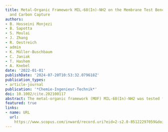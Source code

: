```yaml
---
title: Metal-Organic Framework MIL-68(In)-NH2 on the Membrane Test Bench for Dye Removal
  and Carbon Capture
authors:
- B. Hosseini Monjezi
- B. Sapotta
- S. Moulai
- J. Zhang
- R. Oestreich
- admin
- K. Müller-Buschbaum
- C. Janiak
- T. Hashem
- A. Knebel
date: '2022-01-01'
publishDate: '2024-07-20T10:53:32.079618Z'
publication_types:
- article-journal
publication: '*Chemie-Ingenieur-Technik*'
doi: 10.1002/cite.202100117
abstract: The metal-organic framework (MOF) MIL-68(In)-NH2 was tested for dye removal from wastewater and carbon capture gas separation. MIL-68(In)-NH2 was synthesized as a neat, supported MOF thin film membrane and as spherical particles using pyridine as a modulator to shape the morphology. The neat MIL-68(In)-NH2 membranes were employed for dye removal in cross-flow geometry, demonstrating strong molecular sieving. MIL-68(In)-NH2 particles were used for electrospinning of poylethersulfone mixed-matrix membranes, applied in dead-end filtration with unprecedented adsorption values. Additionally, the neat MOF membranes were used for H2/CO2 and CO2/CH4 separation.
featured: true
links:
- name: URL
  url: 
    https://www.scopus.com/inward/record.uri?eid=2-s2.0-85122297059&doi=10.1002%2fcite.202100117&partnerID=40&md5=cdafda2feda51f4f27bbd99144ae333a
---
```


